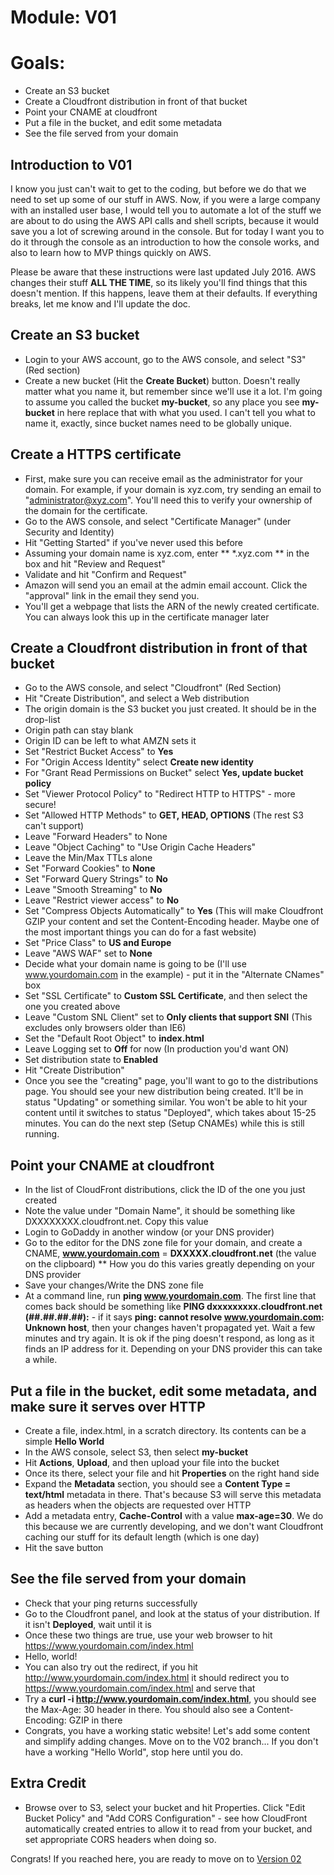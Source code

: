 # Module: V01
# Goals:
* Create an S3 bucket
* Create a Cloudfront distribution in front of that bucket
* Point your CNAME at cloudfront
* Put a file in the bucket, and edit some metadata
* See the file served from your domain

## Introduction to V01
I know you just can't wait to get to the coding, but before we do that we need to set up some of our stuff in AWS.  Now,
if you were a large company with an installed user base, I would tell you to automate a lot of the stuff we are about
to do using the AWS API calls and shell scripts, because it would save you a lot of screwing around in the console.  But
for today I want you to do it through the console as an introduction to how the console works, and also to learn how to
MVP things quickly on AWS.

Please be aware that these instructions were last updated July 2016.  AWS changes their stuff **ALL THE TIME**, so its
likely you'll find things that this doesn't mention.  If this happens, leave them at their defaults.  If everything breaks,
let me know and I'll update the doc.

## Create an S3 bucket
* Login to your AWS account, go to the AWS console, and select "S3" (Red section)
* Create a new bucket (Hit the **Create Bucket**) button.  Doesn't really matter what you name it, but remember since
we'll use it a lot.  I'm going to assume you called the bucket **my-bucket**, so any place you see **my-bucket** in here
replace that with what you used.  I can't tell you what to name it, exactly, since bucket names need to be globally unique.

## Create a HTTPS certificate
* First, make sure you can receive email as the administrator for your domain.  For example, if
your domain is xyz.com, try sending an email to "administrator@xyz.com".  You'll need this to verify
your ownership of the domain for the certificate.
* Go to the AWS console, and select "Certificate Manager" (under Security and Identity)
* Hit "Getting Started" if you've never used this before
* Assuming your domain name is xyz.com, enter ** *.xyz.com ** in the box and hit "Review and Request"
* Validate and hit "Confirm and Request"
* Amazon will send you an email at the admin email account.  Click the "approval" link in the email they
send you.
* You'll get a webpage that lists the ARN of the newly created certificate.  You can always look this up in the
certificate manager later

## Create a Cloudfront distribution in front of that bucket
* Go to the AWS console, and select "Cloudfront" (Red Section)
* Hit "Create Distribution", and select a Web distribution
* The origin domain is the S3 bucket you just created.  It should be in the drop-list
* Origin path can stay blank
* Origin ID can be left to what AMZN sets it
* Set "Restrict Bucket Access" to **Yes**
* For "Origin Access Identity" select **Create new identity**
* For "Grant Read Permissions on Bucket" select **Yes, update bucket policy**
* Set "Viewer Protocol Policy" to "Redirect HTTP to HTTPS" - more secure!
* Set "Allowed HTTP Methods" to **GET, HEAD, OPTIONS** (The rest S3 can't support)
* Leave "Forward Headers" to None
* Leave "Object Caching" to "Use Origin Cache Headers"
* Leave the Min/Max TTLs alone
* Set "Forward Cookies" to **None**
* Set "Forward Query Strings" to **No**
* Leave "Smooth Streaming" to **No**
* Leave "Restrict viewer access" to **No**
* Set "Compress Objects Automatically" to **Yes** (This will make Cloudfront GZIP your content and set the Content-Encoding header.  Maybe
one of the most important things you can do for a fast website)
* Set "Price Class" to **US and Europe**
* Leave "AWS WAF" set to **None**
* Decide what your domain name is going to be (I'll use www.yourdomain.com in the example) - put it in the "Alternate CNames" box
* Set "SSL Certificate" to **Custom SSL Certificate**, and then select the one you created above
* Leave "Custom SNL Client" set to **Only clients that support SNI** (This excludes only browsers older than IE6)
* Set the "Default Root Object" to **index.html**
* Leave Logging set to **Off** for now (In production you'd want ON)
* Set distribution state to **Enabled**
* Hit "Create Distribution"
* Once you see the "creating" page, you'll want to go to the distributions page.  You should see your new distribution being
created.  It'll be in status "Updating" or something similar.  You won't be able to hit your content until it switches to
status "Deployed", which takes about 15-25 minutes.  You can do the next step (Setup CNAMEs) while this is still running.

## Point your CNAME at cloudfront
* In the list of CloudFront distributions, click the ID of the one you just created
* Note the value under "Domain Name", it should be something like DXXXXXXXX.cloudfront.net.  Copy this value
* Login to GoDaddy in another window (or your DNS provider)
* Go to the editor for the DNS zone file for your domain, and create a CNAME, **www.yourdomain.com**  = **DXXXXX.cloudfront.net**
    (the value on the clipboard)
** How you do this varies greatly depending on your DNS provider    
* Save your changes/Write the DNS zone file
* At a command line, run **ping www.yourdomain.com**.  The first line that comes back should be something like
  **PING dxxxxxxxxx.cloudfront.net (##.##.##.##):** - if it says **ping: cannot resolve www.yourdomain.com: Unknown host**,
  then your changes haven't propagated yet.  Wait a few minutes and try again.  It is ok if the ping doesn't respond, as
  long as it finds an IP address for it.  Depending on your DNS provider this can take a while.

## Put a file in the bucket, edit some metadata, and make sure it serves over HTTP
* Create a file, index.html, in a scratch directory.  Its contents can be a simple **Hello World**
* In the AWS console, select S3, then select **my-bucket**
* Hit **Actions**, **Upload**, and then upload your file into the bucket
* Once its there, select your file and hit **Properties** on the right hand side
* Expand the **Metadata** section, you should see a **Content Type = text/html** metadata in there.  That's because S3 will serve this metadata as headers when the objects are requested over HTTP
* Add a metadata entry, **Cache-Control** with a value **max-age=30**.  We do this because we are currently developing, and
 we don't want Cloudfront caching our stuff for its default length (which is one day)
* Hit the save button


## See the file served from your domain
* Check that your ping returns successfully
* Go to the Cloudfront panel, and look at the status of your distribution.  If it isn't **Deployed**, wait until it is
* Once these two things are true, use your web browser to hit https://www.yourdomain.com/index.html
* Hello, world!
* You can also try out the redirect, if you hit http://www.yourdomain.com/index.html it should redirect you to
https://www.yourdomain.com/index.html and serve that
* Try a **curl -i http://www.yourdomain.com/index.html**, you should see the Max-Age: 30 header in there.  You should
also see a Content-Encoding: GZIP in there
* Congrats, you have a working static website!  Let's add some content and simplify adding changes.  Move on to the V02
 branch...  If you don't have a working "Hello World", stop here until you do.

## Extra Credit
* Browse over to S3, select your bucket and hit Properties.  Click "Edit Bucket Policy" and "Add CORS Configuration" - see
how CloudFront automatically created entries to allow it to read from your bucket, and set appropriate CORS headers when
doing so.


Congrats!  If you reached here, you are ready to move on to <a href="../V02/README.md">Version 02</a>

